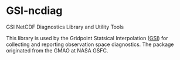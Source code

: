 # GSI-ncdiag

GSI NetCDF Diagnostics Library and Utility Tools

This library is used by the Gridpoint Statsical Interpolation ([GSI](https://github.com/NOAA-EMC/GSI)) for collecting and reporting observation space diagnostics.
The package originated from the GMAO at NASA GSFC.
